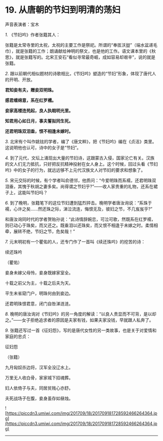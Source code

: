 # 19. 从唐朝的节妇到明清的荡妇

声音表演者：宝木

 *1.* 《节妇吟》作者张籍其人：

张籍是太常寺里的太祝，太祝的主要工作是祭祀。所谓的“奉匜沃盥”（端水盆递毛巾），就是张籍的工作；朗诵献给神明的祭文，也是他的工作。语文课本里的《秋思》，就是张籍写的。北宋王安石“看似寻常最奇崛，成如容易却艰辛”，说的就是张籍。

 *2.* 跟以前朝代相似题材的诗歌相比，《节妇吟》塑造的“节妇”形象，体现了唐代人的开明、开放。

 **君知妾有夫，赠妾双明珠。**

 **感君缠绵意，系在红罗襦。**

 **妾家高楼连苑起，良人执戟明光里。**

 **知君用心如日月，事夫誓拟同生死。**

 **还君明珠双泪垂，恨不相逢未嫁时。**

 *3.* 北宋有个叫作姚铉的学者，编了《唐文粹》，把《节妇吟》编在《贞洁》类里。这说明他也认可，诗中的女子是“节妇”。

 *4.* 到了元代，文坛上涌现出大量的节妇诗，这跟蒙古入侵，国家沦亡有关。汉族的文人们无力抵抗，只好把反抗精神投射在女人身上。这个时候，回过头看《节妇吟》中的女子的行为，就远远够不上元代汉族文人对节妇的要求和想象了。

 *5.* 宋元交际的时候，有个学者叫俞德邻，他质问：“今爱明珠而系襦，还君明珠双泪垂，其愧于秋胡之妻多矣。尚得谓之节妇乎?”——收人家贵重的礼物，还系在裙子上，这能叫节妇吗？

 *6.* 到了晚明，张籍笔下的这位节妇遭到猛烈抨击。晚明学者唐汝询说：“系珠于襦，心许之矣......然还珠之际，涕泣流连，悔恨无及，彼妇之节，不几岌岌乎?”

和唐汝询同时代的学者贺贻孙说：“此诗情辞婉恋，可泣可歌，然既系在红罗襦，则已动心于珠矣，而又还之。既垂泪以还珠矣，而又恨不相逢于未嫁之时。柔情相牵，展转不绝，节妇之节，危矣哉！”

 *7.* 元末明初有一个瞿佑的人，还专门作了一首叫《续还珠吟》的挖苦的诗：    

续还珠吟

（瞿佑）

妾身未嫁父母怜，妾身既嫁家室全。

十载之前父为主，十载之后夫为天。

平生未省窥门户，明珠何由到妾边。

还君明珠恨君意，闭门自咎涕涟涟。

 *8.* 晚明的唐汝询对《节妇吟》的另一角度的解读：“以良人贵显而不可背，是以却之。”——女子拒绝追求者的原因是夫家有钱，如果夫家没钱，早就跟人私奔了。

 *9.* 张籍还写过一首《征妇怨》，写的是唐代女性的另一类故事，也是关于对爱情和家庭的忠贞：

征妇怨

（张籍）

九月匈奴杀边将，汉军全没辽水上。

万里无人收白骨，家家城下招魂葬。

妇人依倚子与夫，同居贫贱心亦舒。

夫死战场子在腹，妾身虽存如昼烛。

![https://piccdn3.umiwi.com/img/201709/18/201709181728592466264364.jpg](https://piccdn3.umiwi.com/img/201709/18/201709181728592466264364.jpg)

---
